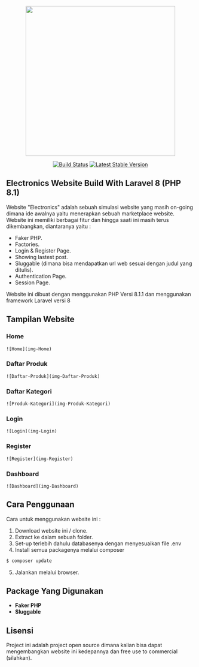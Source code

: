 <p align="center"><a href="https://laravel.com" target="_blank"><img src="https://raw.githubusercontent.com/laravel/art/master/logo-lockup/5%20SVG/2%20CMYK/1%20Full%20Color/laravel-logolockup-cmyk-red.svg" width="400"></a></p>

<p align="center">
<a href="https://travis-ci.org/laravel/framework"><img src="https://travis-ci.org/laravel/framework.svg" alt="Build Status"></a>
<a href="https://packagist.org/packages/laravel/framework"><img src="https://img.shields.io/packagist/v/laravel/framework" alt="Latest Stable Version"></a>
</p>

## Electronics Website Build With Laravel 8 (PHP 8.1)

Website "Electronics" adalah sebuah simulasi website yang masih on-going dimana ide awalnya yaitu menerapkan sebuah marketplace website. Website ini memiliki berbagai fitur dan hingga saati ini masih terus dikembangkan, diantaranya yaitu :

-   Faker PHP.
-   Factories.
-   Login & Register Page.
-   Showing lastest post.
-   Sluggable (dimana bisa mendapatkan url web sesuai dengan judul yang ditulis).
-   Authentication Page.
-   Session Page.

Website ini dibuat dengan menggunakan PHP Versi 8.1.1 dan menggunakan framework Laravel versi 8

## Tampilan Website

### Home

    ![Home](img-Home)

### Daftar Produk

    ![Daftar-Produk](img-Daftar-Produk)

### Daftar Kategori

    ![Produk-Kategori](img-Produk-Kategori)

### Login

    ![Login](img-Login)

### Register

    ![Register](img-Register)

### Dashboard

    ![Dashboard](img-Dashboard)

## Cara Penggunaan

Cara untuk menggunakan website ini :

1. Download website ini / clone.
2. Extract ke dalam sebuah folder.
3. Set-up terlebih dahulu databasenya dengan menyesuaikan file .env
4. Install semua packagenya melalui composer

```php
$ composer update
```

5. Jalankan melalui browser.

## Package Yang Digunakan

-   **Faker PHP**
-   **Sluggable**

## Lisensi

Project ini adalah project open source dimana kalian bisa dapat mengembangkan website ini kedepannya dan free use to commercial (silahkan).
